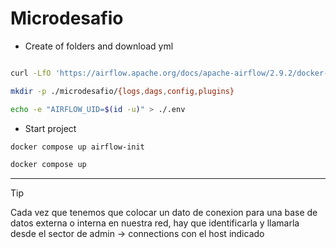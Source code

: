 # Microdesafio 
- Create of folders and download yml
```bash

curl -LfO 'https://airflow.apache.org/docs/apache-airflow/2.9.2/docker-compose.yaml'

mkdir -p ./microdesafio/{logs,dags,config,plugins}

echo -e "AIRFLOW_UID=$(id -u)" > ./.env


```

- Start project
```bash
docker compose up airflow-init
```
```bash
docker compose up
```

---

> [!TIP]
> Cada vez que tenemos que colocar un dato de conexion para una base de datos externa o interna en nuestra red, hay que identificarla y llamarla desde el sector de admin -> connections con el host indicado 
